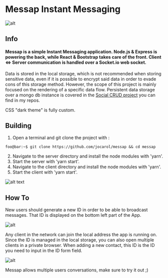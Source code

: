 # Messap Instant Messaging

![alt](https://i.imgur.com/cJQlUNH.png)

## Info
#### Messap is a simple Instant Messaging application. Node.js & Express is powering the back, while React & Bootstrap takes care of the front. Client <=> Server communication is handled over a Socket.io web socket.

Data is stored in the local storage, which is not recommended when storing sensitive data, even if it is possible to encrypt said data in order to evade cons of this storage method. However, the scope of this project is mainly focused on the rendering of a specific data flow. Persistent data storage over a mongo db instance is covered in the [Social CRUD project](https://github.com/jocarol/social-crud) you can find in my repos.

CSS "dark theme" is fully custom.

## Building

1. Open a terminal and git clone the project with :
```console
foo@bar:~$ git clone https://github.com/jocarol/messap && cd messap
```
2. Navigate to the server directory and install the node modules with 'yarn'.
3. Start the server with 'yarn start'.
4. Navigate to the client directory and install the node modules with 'yarn'.
5. Start the client with 'yarn start'.

![alt text](https://i.imgur.com/n6mR1uk.gif)

## How To
New users should generate a new ID in order to be able to broadcast messages. That ID is displayed on the bottom left part of the App.

![alt](https://i.imgur.com/7np8rIc.png)

Any client in the network can join the local address the app is running on. Since the ID is managed in the local storage, you can also open multiple clients in a private browser. When adding a new contact, this ID is the ID you need to input in the ID form field.

![alt](https://i.imgur.com/oCSt4NK.png)

Messap allows multiple users conversations, make sure to try it out ;)
